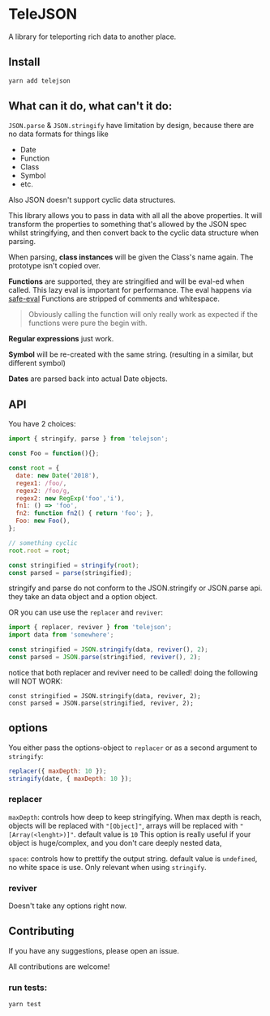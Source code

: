 # TeleJSON

A library for teleporting rich data to another place.

## Install

```sh
yarn add telejson
```

## What can it do, what can't it do:

`JSON.parse` & `JSON.stringify` have limitation by design, because there are no data formats for things like
- Date
- Function
- Class
- Symbol
- etc.

Also JSON doesn't support cyclic data structures.

This library allows you to pass in data with all all the above properties.
It will transform the properties to something that's allowed by the JSON spec whilst stringifying,
and then convert back to the cyclic data structure when parsing.

When parsing, **class instances** will be given the Class's name again.
The prototype isn't copied over.

**Functions** are supported, they are stringified and will be eval-ed when called. 
This lazy eval is important for performance.
The eval happens via [safe-eval](https://www.npmjs.com/package/safe-eval)
Functions are stripped of comments and whitespace.

> Obviously calling the function will only really work as expected if the functions were pure the begin with.

**Regular expressions** just work.

**Symbol** will be re-created with the same string. (resulting in a similar, but different symbol)

**Dates** are parsed back into actual Date objects.

## API

You have 2 choices:

```js
import { stringify, parse } from 'telejson';

const Foo = function(){};

const root = {
  date: new Date('2018'),
  regex1: /foo/,
  regex2: /foo/g,
  regex2: new RegExp('foo','i'),
  fn1: () => 'foo',
  fn2: function fn2() { return 'foo'; },
  Foo: new Foo(),
};

// something cyclic
root.root = root;

const stringified = stringify(root);
const parsed = parse(stringified);
```

stringify and parse do not conform to the JSON.stringify or JSON.parse api.
they take an data object and a option object.

OR you can use use the `replacer` and `reviver`:

```js
import { replacer, reviver } from 'telejson';
import data from 'somewhere';

const stringified = JSON.stringify(data, reviver(), 2);
const parsed = JSON.parse(stringified, reviver(), 2);
```

notice that both replacer and reviver need to be called! doing the following will NOT WORK:

```
const stringified = JSON.stringify(data, reviver, 2);
const parsed = JSON.parse(stringified, reviver, 2);
```

## options

You either pass the options-object to `replacer` or as a second argument to `stringify`:

```js
replacer({ maxDepth: 10 });
stringify(date, { maxDepth: 10 });
```

### replacer

`maxDepth`: controls how deep to keep stringifying. When max depth is reach, 
objects will be replaced with `"[Object]"`, arrays will be replaced with `"[Array(<lenght>)]"`.
default value is `10`
This option is really useful if your object is huge/complex, and you don't care deeply nested data,

`space`: controls how to prettify the output string.
default value is `undefined`, no white space is use.
Only relevant when using `stringify`.

### reviver

Doesn't take any options right now.

## Contributing

If you have any suggestions, please open an issue.

All contributions are welcome!

### run tests:

```sh
yarn test
```
